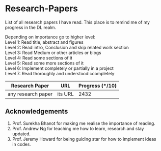 # Research-Papers
List of all research papers I have read.
This place is to remind me of my progress in the DL realm.

Depending on importance go to higher level:\
Level 1: Read title, abstract and figures\
Level 2: Read intro, Conclusion and skip related work section\
Level 3: Read Medium or other articles or blogs\
Level 4: Read some sections of it\
Level 5: Read some more sections of it\
Level 6: Implement completely or partially in a project\
Level 7: Read thoroughly and understood ccompletely

| Research Paper                                                                       | URL                              | Progress (*/10) |
|--------------------------------------------------------------------------------------|----------------------------------|-----------------|
|any research paper                                                                    |its URL                           |             2432|

## Acknowledgements
1. Prof. Surekha Bhanot for making me realise the importance of reading.
2. Prof. Andrew Ng for teaching me how to learn, research and stay updated.
3. Prof. Jeremy Howard for being guiding star for how to implement ideas in codes.
